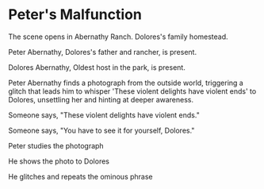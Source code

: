 # Peter's Malfunction

The scene opens in Abernathy Ranch. Dolores's family homestead.

Peter Abernathy, Dolores's father and rancher, is present.

Dolores Abernathy, Oldest host in the park, is present.

Peter Abernathy finds a photograph from the outside world, triggering a glitch that leads him to whisper 'These violent delights have violent ends' to Dolores, unsettling her and hinting at deeper awareness.

Someone says, "These violent delights have violent ends."

Someone says, "You have to see it for yourself, Dolores."

Peter studies the photograph

He shows the photo to Dolores

He glitches and repeats the ominous phrase